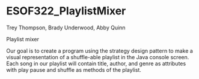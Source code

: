 # ESOF322_PlaylistMixer

Trey Thompson, Brady Underwood, Abby Quinn

Playlist mixer 

Our goal is to create a program using the strategy design pattern to make
a visual representation of a shuffle-able playlist in the Java console screen.
Each song in our playlist will contain title, author, and genre as attributes 
with play pause and shuffle as methods of the playlist.
